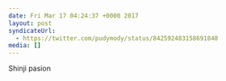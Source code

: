 ```yaml
---
date: Fri Mar 17 04:24:37 +0000 2017
layout: post
syndicateUrl:
  - https://twitter.com/pudymody/status/842592483158691840
media: []
---
```

Shinji pasion

